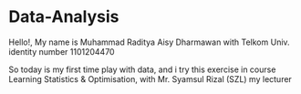 # Data-Analysis
Hello!, My name is Muhammad Raditya Aisy Dharmawan
with Telkom Univ. identity number 1101204470

So today is my first time play with data, and i try this exercise in
course Learning Statistics &amp; Optimisation, with Mr. Syamsul Rizal (SZL) my lecturer
